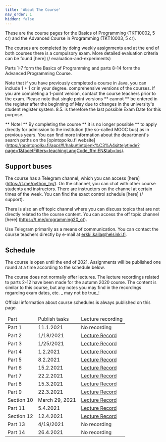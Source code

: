 ```yaml
---
title: 'About The Course'
nav_order: 1
hidden: false
---
```


These are the course pages for the Basics of Programming (TKT10002, 5 cr) and the Advanced Course in Programming (TKT10003, 5 cr).

The courses are completed by doing weekly assignments and at the end of both courses there is a compulsory exam.
More detailed evaluation criteria can be found [here] (/ evaluation-and-experiments)

Parts 1-7 form the Basics of Programming and parts 8-14 form the Advanced Programming Course.

Note that if you have previously completed a course in Java,
you can include 1 + 1 cr in your degree. comprehensive versions of the courses. If you are completing a 1-point version, contact the course teachers prior to the exam. Please note that single point versions ** cannot ** be entered in the register after the beginning of May due to changes in the university's student register system. 8.5. is therefore the last possible Exam Date for this purpose.


** Note! ** By completing the course ** it is no longer possible ** to apply directly for admission to the institution (the so-called MOOC bus) as in previous years. You can find more information about the department's search paths on the [opintopolku.fi website] (https://opintopolku.fi/app/#!/haku/tietojenk%C3%A4sittelytiede?page=1&facetFilters=teachingLangCode_ffm:EN&tab=los).

## Support buses

The course has a Telegram channel, which you can access [here] (https://t.me/python_hy/).
On the channel, you can chat with other course students and instructors.
There are instructors on the channel at certain times of the week.
You can find the exact control schedule [here] (/ support).

There is also an off topic channel where you can discuss topics that are not directly related to the course content.
You can access the off topic channel [here] (https://t.me/programming20_ot).

Use Telegram primarily as a means of communication. You can contact the course teachers directly by e-mail at erkki.kaila@helsinki.fi.


## Schedule

The course is open until the end of 2021. Assignments will be published one round at a time according to the schedule below.

The course does not normally offer lectures. The lecture recordings related to parts 2-12 have been made for the autumn 2020 course. The content is similar to this course, but any notes you may find in the recordings regarding exam dates, etc. _ may not be true_!

Official information about course schedules is always published on this page.

<table>
  <thead>
    <tr>
      <td> Part </td>
      <td> Publish tasks </td>
      <td> Lecture recording </td>
    </tr>
  </th>
  <tbody>
    <tr>
      <td> Part 1 </td>
      <td> 11.1.2021 </td>
      <td> No recording </td>
    </tr>
    <tr>
      <td> Part 2 </td>
      <td> 1/18/2021 </td>
      <td> <a href="https://youtu.be/gZcI0czbylg"> Lecture Record </a> </td>
    </tr>
    <tr>
      <td> Part 3 </td>
      <td> 1/25/2021 </td>
      <td> <a href="https://youtu.be/mJlJkj0NkiM"> Lecture Record </a> </td>
    </tr>
    <tr>
      <td> Part 4 </td>
      <td> 1.2.2021 </td>
      <td> <a href="https://youtu.be/M-XHMppJfEY"> Lecture Record </a> </td>
    </tr>
    <tr>
      <td> Part 5 </td>
      <td> 8.2.2021 </td>
      <td> <a href="https://youtu.be/5HWPcbuaf9s"> Lecture Record </a> </td>
    </tr>
    <tr>
      <td> Part 6 </td>
      <td> 15.2.2021 </td>
      <td> <a href="https://youtu.be/NHiwpaDfpxs"> Lecture Record </a> </td>
    </tr>
    <tr>
      <td> Part 7 </td>
      <td> 22.2.2021 </td>
      <td> <a href="https://youtu.be/fHyT49qAwkk"> Lecture Record </a> </td>
    </tr>
    <tr>
      <td> Part 8 </td>
      <td> 15.3.2021 </td>
      <td> <a href="https://youtu.be/r5q6TMIqp-E"> Lecture Record </a> </td>
    </tr>
    <tr>
      <td> Part 9 </td>
      <td> 22.3.2021 </td>
      <td> <a href="https://youtu.be/HviJ-J5IXEo"> Lecture Record </a> </td>
    </tr>
    <tr>
      <td> Section 10 </td>
      <td> March 29, 2021 </td>
      <td> <a href="https://youtu.be/6fS8G5J7Dy4"> Lecture Record </a> </td>
    </tr>
    <tr>
      <td> Part 11 </td>
      <td> 5.4.2021 </td>
      <td> <a href="https://youtu.be/Sw6WogqFjp8"> Lecture Record </a> </td>
    </tr>
    <tr>
      <td> Section 12 </td>
      <td> 12.4.2021 </td>
      <td> <a href="https://youtu.be/23QDGaZVk4M"> Lecture Record </a> </td>
    </tr>
    <tr>
      <td> Part 13 </td>
      <td> 4/19/2021 </td>
      <td> No recording </td>
    </tr>
    <tr>
      <td> Part 14 </td>
      <td> 26.4.2021 </td>
      <td> No recording </td>
    </tr>
  </tbody>
</table>
